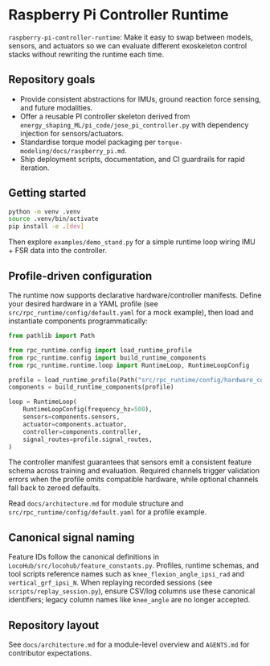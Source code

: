 # Raspberry Pi Controller Runtime

`raspberry-pi-controller-runtime`: Make it easy to swap between models, sensors, and actuators so we can evaluate different exoskeleton control stacks without rewriting the runtime each time.

## Repository goals
- Provide consistent abstractions for IMUs, ground reaction force sensing, and future modalities.
- Offer a reusable PI controller skeleton derived from `energy_shaping_ML/pi_code/jose_pi_controller.py` with dependency injection for sensors/actuators.
- Standardise torque model packaging per `torque-modeling/docs/raspberry_pi.md`.
- Ship deployment scripts, documentation, and CI guardrails for rapid iteration.

## Getting started
```bash
python -m venv .venv
source .venv/bin/activate
pip install -e .[dev]
```

Then explore `examples/demo_stand.py` for a simple runtime loop wiring IMU + FSR data into the controller.

## Profile-driven configuration
The runtime now supports declarative hardware/controller manifests. Define your desired hardware in a YAML profile (see `src/rpc_runtime/config/default.yaml` for a mock example), then load and instantiate components programmatically:

```python
from pathlib import Path

from rpc_runtime.config import load_runtime_profile
from rpc_runtime.config import build_runtime_components
from rpc_runtime.runtime.loop import RuntimeLoop, RuntimeLoopConfig

profile = load_runtime_profile(Path("src/rpc_runtime/config/hardware_config.yaml"))
components = build_runtime_components(profile)

loop = RuntimeLoop(
    RuntimeLoopConfig(frequency_hz=500),
    sensors=components.sensors,
    actuator=components.actuator,
    controller=components.controller,
    signal_routes=profile.signal_routes,
)
```

The controller manifest guarantees that sensors emit a consistent feature schema across training and evaluation. Required channels trigger validation errors when the profile omits compatible hardware, while optional channels fall back to zeroed defaults.

Read `docs/architecture.md` for module structure and `src/rpc_runtime/config/default.yaml` for a profile example.

## Canonical signal naming
Feature IDs follow the canonical definitions in `LocoHub/src/locohub/feature_constants.py`. Profiles, runtime schemas, and tool scripts reference names such as `knee_flexion_angle_ipsi_rad` and `vertical_grf_ipsi_N`. When replaying recorded sessions (see `scripts/replay_session.py`), ensure CSV/log columns use these canonical identifiers; legacy column names like `knee_angle` are no longer accepted.

## Repository layout
See `docs/architecture.md` for a module-level overview and `AGENTS.md` for contributor expectations.
